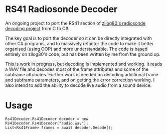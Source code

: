 # RS41 Radiosonde Decoder
An ongoing project to port the RS41 section of [zilog80's radiosonde decoding project](https://github.com/rs1729/RS) from C to C#.

The key goal is to port the decoder so it can be directly integrated with other C# programs, and to massively refactor the code to make it better organised (using OOP) and more understandable. The code is based entirely on zilog80's code, but has been written by me from the ground up.

This is work in progress, but decoding is implemented and working. It reads a WAV file and decodes most of the frame attributes and some of the subframe attributes. Further work is needed on decoding additional frame and subframe parameters, and on getting the error correction working. I also intend to add the ability to decode live audio from a sound device.

# Usage
	Rs41Decoder.Rs41Decoder decoder = new Rs41Decoder.Rs41Decoder("audio.wav");
	List<Rs41Frame> frames = await decoder.Decode();